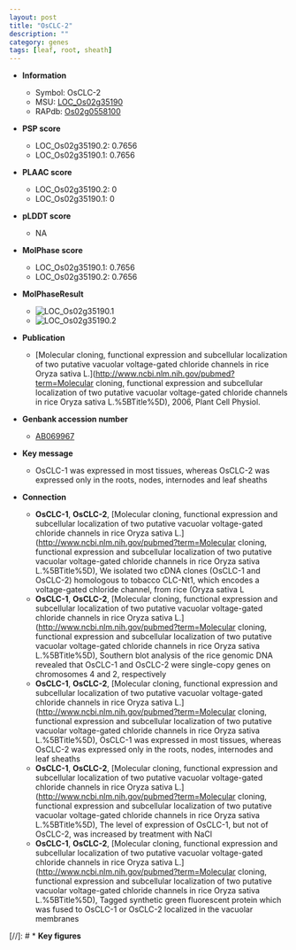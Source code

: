 ```yaml
---
layout: post
title: "OsCLC-2"
description: ""
category: genes
tags: [leaf, root, sheath]
---
```


* **Information**  
    + Symbol: OsCLC-2  
    + MSU: [LOC_Os02g35190](http://rice.plantbiology.msu.edu/cgi-bin/ORF_infopage.cgi?orf=LOC_Os02g35190)  
    + RAPdb: [Os02g0558100](http://rapdb.dna.affrc.go.jp/viewer/gbrowse_details/irgsp1?name=Os02g0558100)  

* **PSP score**  
    + LOC_Os02g35190.2: 0.7656 
    + LOC_Os02g35190.1: 0.7656 

* **PLAAC score**  
    + LOC_Os02g35190.2: 0 
    + LOC_Os02g35190.1: 0 

* **pLDDT score**
    + NA


* **MolPhase score**
    + LOC_Os02g35190.1: 0.7656
    + LOC_Os02g35190.2: 0.7656

* **MolPhaseResult**
    + ![LOC_Os02g35190.1](https://ricepsp.github.io/pictures/LOC_Os02g/LOC_Os02g35190.1.png)
    + ![LOC_Os02g35190.2](https://ricepsp.github.io/pictures/LOC_Os02g/LOC_Os02g35190.2.png)

* **Publication**  
    + [Molecular cloning, functional expression and subcellular localization of two putative vacuolar voltage-gated chloride channels in rice Oryza sativa L.](http://www.ncbi.nlm.nih.gov/pubmed?term=Molecular cloning, functional expression and subcellular localization of two putative vacuolar voltage-gated chloride channels in rice Oryza sativa L.%5BTitle%5D), 2006, Plant Cell Physiol.

* **Genbank accession number**  
    + [AB069967](http://www.ncbi.nlm.nih.gov/nuccore/AB069967)

* **Key message**  
    + OsCLC-1 was expressed in most tissues, whereas OsCLC-2 was expressed only in the roots, nodes, internodes and leaf sheaths

* **Connection**  
    + __OsCLC-1__, __OsCLC-2__, [Molecular cloning, functional expression and subcellular localization of two putative vacuolar voltage-gated chloride channels in rice Oryza sativa L.](http://www.ncbi.nlm.nih.gov/pubmed?term=Molecular cloning, functional expression and subcellular localization of two putative vacuolar voltage-gated chloride channels in rice Oryza sativa L.%5BTitle%5D), We isolated two cDNA clones (OsCLC-1 and OsCLC-2) homologous to tobacco CLC-Nt1, which encodes a voltage-gated chloride channel, from rice (Oryza sativa L
    + __OsCLC-1__, __OsCLC-2__, [Molecular cloning, functional expression and subcellular localization of two putative vacuolar voltage-gated chloride channels in rice Oryza sativa L.](http://www.ncbi.nlm.nih.gov/pubmed?term=Molecular cloning, functional expression and subcellular localization of two putative vacuolar voltage-gated chloride channels in rice Oryza sativa L.%5BTitle%5D), Southern blot analysis of the rice genomic DNA revealed that OsCLC-1 and OsCLC-2 were single-copy genes on chromosomes 4 and 2, respectively
    + __OsCLC-1__, __OsCLC-2__, [Molecular cloning, functional expression and subcellular localization of two putative vacuolar voltage-gated chloride channels in rice Oryza sativa L.](http://www.ncbi.nlm.nih.gov/pubmed?term=Molecular cloning, functional expression and subcellular localization of two putative vacuolar voltage-gated chloride channels in rice Oryza sativa L.%5BTitle%5D), OsCLC-1 was expressed in most tissues, whereas OsCLC-2 was expressed only in the roots, nodes, internodes and leaf sheaths
    + __OsCLC-1__, __OsCLC-2__, [Molecular cloning, functional expression and subcellular localization of two putative vacuolar voltage-gated chloride channels in rice Oryza sativa L.](http://www.ncbi.nlm.nih.gov/pubmed?term=Molecular cloning, functional expression and subcellular localization of two putative vacuolar voltage-gated chloride channels in rice Oryza sativa L.%5BTitle%5D), The level of expression of OsCLC-1, but not of OsCLC-2, was increased by treatment with NaCl
    + __OsCLC-1__, __OsCLC-2__, [Molecular cloning, functional expression and subcellular localization of two putative vacuolar voltage-gated chloride channels in rice Oryza sativa L.](http://www.ncbi.nlm.nih.gov/pubmed?term=Molecular cloning, functional expression and subcellular localization of two putative vacuolar voltage-gated chloride channels in rice Oryza sativa L.%5BTitle%5D), Tagged synthetic green fluorescent protein which was fused to OsCLC-1 or OsCLC-2 localized in the vacuolar membranes

[//]: # * **Key figures**  


